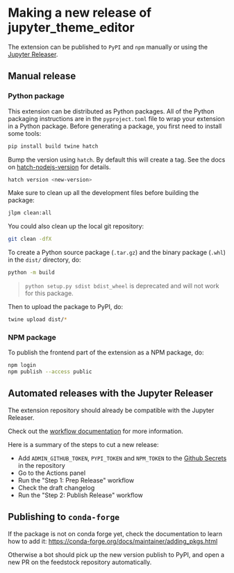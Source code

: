# Making a new release of jupyter_theme_editor

The extension can be published to `PyPI` and `npm` manually or using the [Jupyter Releaser](https://github.com/jupyter-server/jupyter_releaser).

## Manual release

### Python package

This extension can be distributed as Python packages. All of the Python
packaging instructions are in the `pyproject.toml` file to wrap your extension in a
Python package. Before generating a package, you first need to install some tools:

```bash
pip install build twine hatch
```

Bump the version using `hatch`. By default this will create a tag.
See the docs on [hatch-nodejs-version](https://github.com/agoose77/hatch-nodejs-version#semver) for details.

```bash
hatch version <new-version>
```

Make sure to clean up all the development files before building the package:

```bash
jlpm clean:all
```

You could also clean up the local git repository:

```bash
git clean -dfX
```

To create a Python source package (`.tar.gz`) and the binary package (`.whl`) in the `dist/` directory, do:

```bash
python -m build
```

> `python setup.py sdist bdist_wheel` is deprecated and will not work for this package.

Then to upload the package to PyPI, do:

```bash
twine upload dist/*
```

### NPM package

To publish the frontend part of the extension as a NPM package, do:

```bash
npm login
npm publish --access public
```

## Automated releases with the Jupyter Releaser

The extension repository should already be compatible with the Jupyter Releaser.

Check out the [workflow documentation](https://jupyter-releaser.readthedocs.io/en/latest/get_started/making_release_from_repo.html) for more information.

Here is a summary of the steps to cut a new release:

- Add `ADMIN_GITHUB_TOKEN`, `PYPI_TOKEN` and `NPM_TOKEN` to the [Github Secrets](https://docs.github.com/en/actions/security-guides/encrypted-secrets) in the repository
- Go to the Actions panel
- Run the "Step 1: Prep Release" workflow
- Check the draft changelog
- Run the "Step 2: Publish Release" workflow

## Publishing to `conda-forge`

If the package is not on conda forge yet, check the documentation to learn how to add it: https://conda-forge.org/docs/maintainer/adding_pkgs.html

Otherwise a bot should pick up the new version publish to PyPI, and open a new PR on the feedstock repository automatically.

